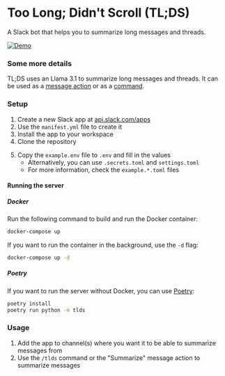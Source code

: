# Too Long; Didn't Scroll (TL;DS)  
A Slack bot that helps you to summarize long messages and threads.  

[![Demo](tlds-demo_2024-08-22_19-24-01.gif)](tlds-demo_2024-08-22_19-24-01.mp4)


### Some more details  
TL;DS uses an Llama 3.1 to summarize long messages and threads. It can be used as a [message action](https://api.slack.com/interactivity/shortcuts#message) or as a [command](https://slack.com/help/articles/360057554553-Use-shortcuts-to-take-actions-in-Slack).  

### Setup   
1. Create a new Slack app at [api.slack.com/apps](https://api.slack.com/apps)
2. Use the `manifest.yml` file to create it  
3. Install the app to your workspace  
4. Clone the repository  
<!-- Even though .secrets.toml may be better, .env can easily be loaded by Docker Compose -->
5. Copy the `example.env` file to `.env` and fill in the values
    * Alternatively, you can use `.secrets.toml` and `settings.toml`  
    * For more information, check the `example.*.toml` files  

#### Running the server  
##### Docker 
Run the following command to build and run the Docker container:  
```sh
docker-compose up
```  
If you want to run the container in the background, use the `-d` flag:  
```sh
docker-compose up -d
```
##### Poetry  
If you want to run the server without Docker, you can use [Poetry](https://python-poetry.org/):    
```sh
poetry install
poetry run python -m tlds
```


### Usage  
1. Add the app to channel(s) where you want it to be able to summarize messages from   
2. Use the `/tlds` command or the "Summarize" message action to summarize messages  